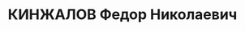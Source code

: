 ---
title: КИНЖАЛОВ Федор Николаевич
description: '1902 р., с. ІловайДмитрівське Мічурінського р-ну Воронезької обл., росіянин,
  з селян, чл. ВКП(б), освіта вища, начальник політвідділу Сталінської залізниці.

  01.11.1937 р.звинувачений у належності до к/рев. організації, розстріляний 02.11.1937
  р.

  Реабілітований 25.01.1956 р.'
---